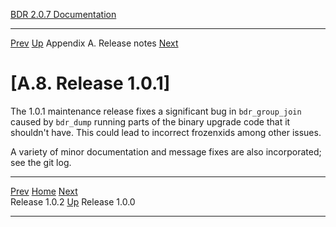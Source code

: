   [BDR 2.0.7 Documentation](README.md)                                                                                            
  ----------------------------------------------------------- ---------------------------------------- --------------------------- -----------------------------------------------------------
  [Prev](release-1.0.2.md "Release 1.0.2")   [Up](releasenotes.md)    Appendix A. Release notes    [Next](release-1.0.0.md "Release 1.0.0")  


# [A.8. Release 1.0.1]

The 1.0.1 maintenance release fixes a significant bug in
`bdr_group_join` caused by `bdr_dump` running parts
of the binary upgrade code that it shouldn\'t have. This could lead to
incorrect frozenxids among other issues.

A variety of minor documentation and message fixes are also
incorporated; see the git log.



  ------------------------------------------- ---------------------------------------- -------------------------------------------
  [Prev](release-1.0.2.md)      [Home](README.md)       [Next](release-1.0.0.md)  
  Release 1.0.2                                [Up](releasenotes.md)                                Release 1.0.0
  ------------------------------------------- ---------------------------------------- -------------------------------------------
